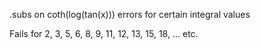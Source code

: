 .subs on coth(log(tan(x))) errors for certain integral values

Fails for 2, 3, 5, 6, 8, 9, 11, 12, 13, 15, 18, ... etc.